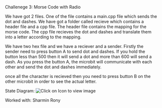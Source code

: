 Challenege 3: Morse Code with Radio 

We have got 2 files. One of the file contains a main.cpp file which sends the dot and dashes. 
We have got a folder called recieve which contains a header file and a cpp file. 
The header file contains the mapping for the morse code. The cpp file recieves the dot and dashes and translate them into a letter according to the mapping.

We have two hex file and we have a reciever and a sender. 
Firstly the sender need to press button A to send dot and dashes. If you hold the button less than 500 then it will send a dot and more than 600 will send a dash.
As you press the button A, the microbit will communicate with each other and send the dot and dashes immediately.

once all the character is recieved then you need to press button B on the other microbit in order to see the actual letter.

State Diagram: 
![Click on Icon to view image ](https://gitlab.uwe.ac.uk/sj2-cheeran/images/blob/master/StateDiagramMorseCodeC3.jpg "State Diagram")

Worked with: Sharmin Rony